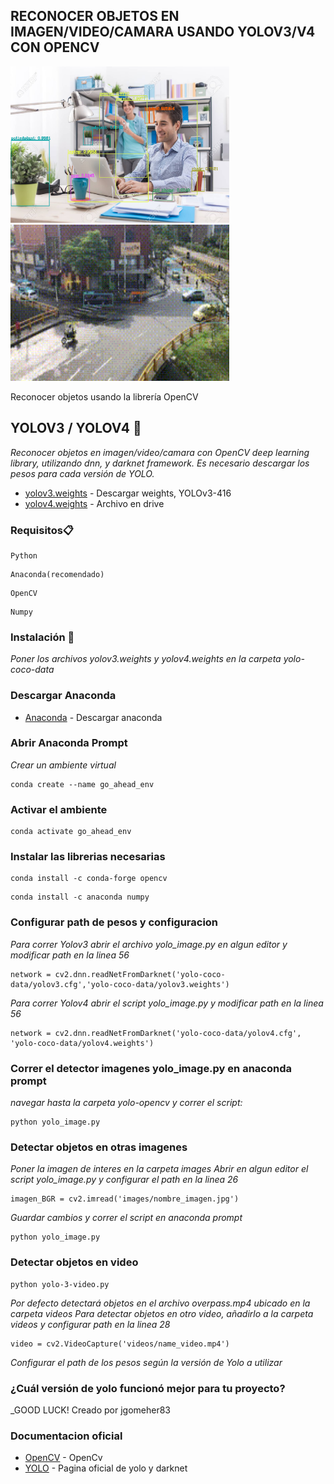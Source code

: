 ## RECONOCER OBJETOS EN IMAGEN/VIDEO/CAMARA USANDO YOLOV3/V4 CON OPENCV
<img src="detecciones/deteccion_oficina.png" width="350" height="250" />  <img src="gif/bloggif_5f24d1b132d54.gif" width="350" height="250" />




Reconocer objetos usando la librería OpenCV
## YOLOV3 / YOLOV4 🚀
_Reconocer objetos en imagen/video/camara con OpenCV deep learning library, utilizando dnn, y darknet framework.
Es necesario descargar los pesos para cada versión de YOLO._
* [yolov3.weights](https://pjreddie.com/darknet/yolo) - Descargar weights, YOLOv3-416
* [yolov4.weights](https://drive.google.com/file/d/1-_-Nwz1RwQqZglKqg-E-04lhWM1RvsaN/view?usp=sharing) - Archivo en drive
### Requisitos📋
```
Python
```
```
Anaconda(recomendado)
```
```
OpenCV
```
```
Numpy
```
### Instalación 🔧
_Poner los archivos yolov3.weights y yolov4.weights en la carpeta yolo-coco-data_

### Descargar Anaconda
* [Anaconda](https://www.anaconda.com/products/individual) - Descargar anaconda

### Abrir Anaconda Prompt
_Crear un ambiente virtual_
```
conda create --name go_ahead_env
```
### Activar el ambiente
```
conda activate go_ahead_env
```
### Instalar las librerias necesarias
```
conda install -c conda-forge opencv
```
```
conda install -c anaconda numpy
```
### Configurar path de pesos y configuracion
_Para correr Yolov3 abrir el archivo yolo_image.py en algun editor y modificar path en la linea 56_
```
network = cv2.dnn.readNetFromDarknet('yolo-coco-data/yolov3.cfg','yolo-coco-data/yolov3.weights')
```
_Para correr Yolov4 abrir el script yolo_image.py y modificar path en la linea 56_
```
network = cv2.dnn.readNetFromDarknet('yolo-coco-data/yolov4.cfg', 'yolo-coco-data/yolov4.weights')
```
### Correr el detector imagenes yolo_image.py en anaconda prompt
_navegar hasta la carpeta yolo-opencv y correr el script:_
```
python yolo_image.py
```
### Detectar objetos en otras imagenes
_Poner la imagen de interes en la carpeta images_
_Abrir en algun editor el script yolo_image.py y configurar el path en la linea 26_
```
imagen_BGR = cv2.imread('images/nombre_imagen.jpg')
```
_Guardar cambios y correr el script en anaconda prompt_
```
python yolo_image.py
```
### Detectar objetos en video
```
python yolo-3-video.py
```
_Por defecto detectará objetos en el archivo overpass.mp4 ubicado en la carpeta videos_
_Para detectar objetos en otro video, añadirlo a la carpeta videos y configurar path en la linea 28_
```
video = cv2.VideoCapture('videos/name_video.mp4')
```
_Configurar el path de los pesos según la versión de Yolo a utilizar_

### ¿Cuál versión de yolo funcionó mejor para tu proyecto?

_GOOD LUCK! Creado por jgomeher83 

### Documentacion oficial
* [OpenCV](https://opencv.org/) - OpenCv
* [YOLO](https://pjreddie.com/darknet/yolo/) - Pagina oficial de yolo y darknet

